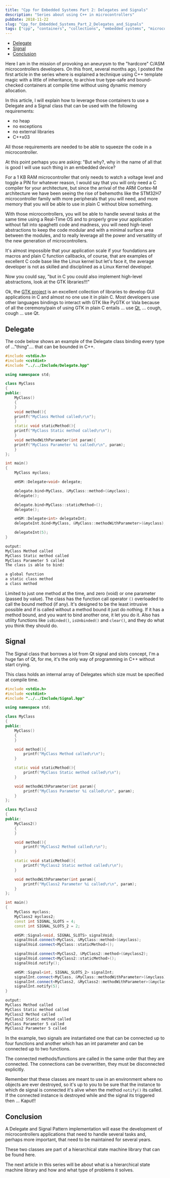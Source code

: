 ```yaml
---
title: "Cpp for Embedded Systems Part 2: Delegates and Signals"
description: "Series about using C++ in microcontrollers"
pubDate: 2018-11-22
slug: "Cpp_for_Embedded_Systems_Part_2_Delegates_and_Signals"
tags: ["cpp", "containers", "collections", "embedded systems", "microcontrollers"]
---
```


<!--toc:start-->

- [Delegate](#delegate)
- [Signal](#signal)
- [Conclusion](#conclusion)
<!--toc:end-->

Here I am in the mission of provoking an aneurysm to the "hardcore" C/ASM microcontrollers developers. On this front, several months ago, I posted the first article in the series where is explained a technique using C++ template magic with a little of inheritance, to archive true type-safe and bound-checked containers at compile time without using dynamic memory allocation.

In this article, I will explain how to leverage those containers to use a Delegate and a Signal class that can be used with the following requirements:

- no heap
- no exceptions
- no external libraries
- C++x03

All those requirements are needed to be able to squeeze the code in a microcontroller.

At this point perhaps you are asking: "But why?, why in the name of all that is good I will use such thing in an embedded device?

For a 1 KB RAM microcontroller that only needs to watch a voltage level and toggle a PIN for whatever reason, I would say that you will only need a C compiler for your architecture, but since the arrival of the ARM Cortex-M architecture we have been seeing the rise of behemoths like the STM32H7 microcontroller family with more peripherals that you will need, and more memory that you will be able to use in plain C without blow something.

With those microcontrollers, you will be able to handle several tasks at the same time using a Real-Time OS and to properly grow your application without fall into spaghetti code and madness, you will need high-level abstractions to keep the code modular and with a minimal surface area between the modules, and to really leverage all the power and versatility of the new generation of microcontrollers.

It's almost impossible that your application scale if your foundations are macros and plain C function callbacks, of course, that are examples of excellent C code base like the Linux kernel but let's face it, the average developer is not as skilled and disciplined as a Linux Kernel developer.

Now you could say, "but in C you could also implement high-level abstractions, look at the GTK libraries!!!"

Ok, the [GTK project](https://en.wikipedia.org/wiki/GTK%2B) is an excellent collection of libraries to develop GUI applications in C and almost no one use it in plain C. Most developers use other languages bindings to interact with GTK like PyGTK or Vala because of all the ceremony/pain of using GTK in plain C entails ... use [Qt](<https://en.wikipedia.org/wiki/Qt_(software)>), ... cough, cough ... use Qt.

## Delegate

The code below shows an example of the Delegate class binding every type of ..."thing".... that can be bounded in C++.

```cpp
#include <stdio.h>
#include <cstdint>
#include "../../Include/Delegate.hpp"

using namespace std;

class MyClass
{
public:
    MyClass()
    {
    }
    void method(){
    printf("MyClass Method called\r\n");
    }
    static void staticMethod(){
    printf("MyClass Static method called\r\n");
    }
    void methodWithParameter(int param){
    printf("MyClass Parameter %i called\r\n", param);
    }
};

int main()
{
    MyClass myclass;

    eHSM::Delegate<void> delegate;

    delegate.bind<MyClass, &MyClass::method>(&myclass);
    delegate();

    delegate.bind<MyClass::staticMethod>();
    delegate();

    eHSM::Delegate<int> delegateInt;
    delegateInt.bind<MyClass, &MyClass::methodWithParameter>(&myclass);

    delegateInt(5);
}
```

```bash
output:
MyClass Method called
MyClass Static method called
MyClass Parameter 5 called
The class is able to bind:

a global function
a static class method
a class method
```

Limited to just one method at the time, and zero (void) or one parameter (passed by value). The class has the function call operator `()` overloaded to call the bound method (if any). It's designed to be the least intrusive possible and if is called without a method bound it just do nothing. If it has a method bound, and you want to bind another one, it let you do it. Also has utility functions like `isBinded()`, `isUnbinded()` and `clear()`, and they do what you think they should do.

## Signal

The Signal class that borrows a lot from Qt signal and slots concept, I'm a huge fan of Qt, for me, it's the only way of programming in C++ without start crying.

This class holds an internal array of Delegates which size must be specified at compile time.

```cpp
#include <stdio.h>
#include <cstdint>
#include "../../Include/Signal.hpp"

using namespace std;

class MyClass
{
public:
    MyClass()
    {
    }

    void method(){
        printf("MyClass Method called\r\n");
    }

    static void staticMethod(){
        printf("MyClass Static method called\r\n");
    }

    void methodWithParameter(int param){
        printf("MyClass Parameter %i called\r\n", param);
    }
};

class MyClass2
{
public:
    MyClass2()
    {
    }

    void method(){
        printf("MyClass2 Method called\r\n");
    }

    static void staticMethod(){
        printf("MyClass2 Static method called\r\n");
    }

    void methodWithParameter(int param){
        printf("MyClass2 Parameter %i called\r\n", param);
    }
};

int main()
{
    MyClass myclass;
    MyClass2 myclass2;
    const int SIGNAL_SLOTS = 4;
    const int SIGNAL_SLOTS_2 = 2;

    eHSM::Signal<void, SIGNAL_SLOTS> signalVoid;
    signalVoid.connect<MyClass, &MyClass::method>(&myclass);
    signalVoid.connect<MyClass::staticMethod>();

    signalVoid.connect<MyClass2, &MyClass2::method>(&myclass2);
    signalVoid.connect<MyClass2::staticMethod>();
    signalVoid.notify();

    eHSM::Signal<int, SIGNAL_SLOTS_2> signalInt;
    signalInt.connect<MyClass, &MyClass::methodWithParameter>(&myclass);
    signalInt.connect<MyClass2, &MyClass2::methodWithParameter>(&myclass2);
    signalInt.notify(5);
}
```

```bash
output:
MyClass Method called
MyClass Static method called
MyClass2 Method called
MyClass2 Static method called
MyClass Parameter 5 called
MyClass2 Parameter 5 called
```

In the example, two signals are instantiated one that can be connected up to four functions and another which has an int parameter and can be connected up to two functions.

The connected methods/functions are called in the same order that they are connected. The connections can be overwritten, they must be disconnected explicitly.

Remember that these classes are meant to use in an environment where no objects are ever destroyed, so it's up to you to be sure that the instance to which de signal is connected it's alive when the method `notify()` its called. If the connected instance is destroyed while and the signal its triggered then ... Kaput!!

## Conclusion

A Delegate and Signal Pattern implementation will ease the development of microcontrollers applications that need to handle several tasks and, perhaps more important, that need to be maintained for several years.

These two classes are part of a hierarchical state machine library that can be found here.

The next article in this series will be about what is a hierarchical state machine library and how and what type of problems it solves.
